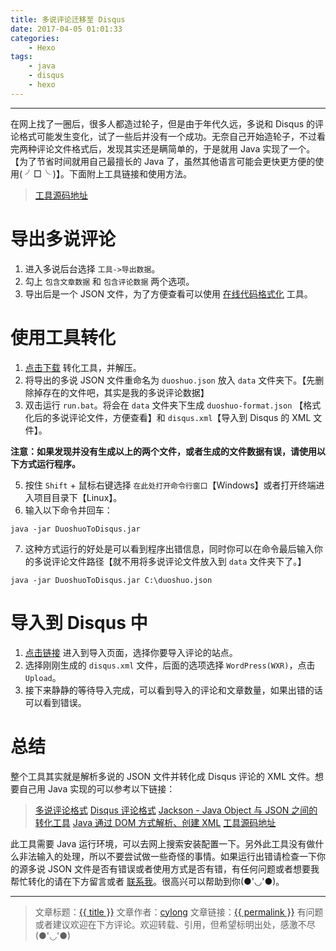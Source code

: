 ```yaml
---
title: 多说评论迁移至 Disqus
date: 2017-04-05 01:01:33
categories:
    - Hexo
tags:
    - java
    - disqus
    - hexo
---
```

---

在网上找了一圈后，很多人都造过轮子，但是由于年代久远，多说和 Disqus 的评论格式可能发生变化，试了一些后并没有一个成功。无奈自己开始造轮子，不过看完两种评论文件格式后，发现其实还是瞒简单的，于是就用 Java 实现了一个。【为了节省时间就用自己最擅长的 Java 了，虽然其他语言可能会更快更方便的使用( ╯□╰ )】。下面附上工具链接和使用方法。

> [工具源码地址][3]

<!-- more -->

# 导出多说评论

1. 进入多说后台选择 `工具->导出数据`。
2. 勾上 `包含文章数据` 和 `包含评论数据` 两个选项。
3. 导出后是一个 JSON 文件，为了方便查看可以使用 [在线代码格式化][4] 工具。

# 使用工具转化

1. [点击下载][5] 转化工具，并解压。
2. 将导出的多说 JSON 文件重命名为 `duoshuo.json` 放入 `data` 文件夹下。【先删除掉存在的文件吧，其实是我的多说评论数据】
3. 双击运行 `run.bat`。将会在 `data` 文件夹下生成 `duoshuo-format.json` 【格式化后的多说评论文件，方便查看】和 `disqus.xml`【导入到 Disqus 的 XML 文件】。

**注意：如果发现并没有生成以上的两个文件，或者生成的文件数据有误，请使用以下方式运行程序。**

5. 按住 `Shift` + 鼠标右键选择 `在此处打开命令行窗口`【Windows】或者打开终端进入项目目录下【Linux】。
6. 输入以下命令并回车：
```
java -jar DuoshuoToDisqus.jar
```
7. 这种方式运行的好处是可以看到程序出错信息，同时你可以在命令最后输入你的多说评论文件路径【就不用将多说评论文件放入到 `data` 文件夹下了。】
```
java -jar DuoshuoToDisqus.jar C:\duoshuo.json
```

# 导入到 Disqus 中

1. [点击链接][6] 进入到导入页面，选择你要导入评论的站点。
2. 选择刚刚生成的 `disqus.xml` 文件，后面的选项选择 `WordPress(WXR)`，点击 `Upload`。
3. 接下来静静的等待导入完成，可以看到导入的评论和文章数量，如果出错的话可以看到错误。

# 总结

整个工具其实就是解析多说的 JSON 文件并转化成 Disqus 评论的 XML 文件。想要自己用 Java 实现的可以参考以下链接：

> [多说评论格式][1]
> [Disqus 评论格式][2]
> [Jackson - Java Object 与 JSON 之间的转化工具][7]
> [Java 通过 DOM 方式解析、创建 XML][8]
> [工具源码地址][3]

此工具需要 Java 运行环境，可以去网上搜索安装配置一下。另外此工具没有做什么非法输入的处理，所以不要尝试做一些奇怪的事情。如果运行出错请检查一下你的源多说 JSON 文件是否有错误或者使用方式是否有错，有任何问题或者想要我帮忙转化的请在下方留言或者 [联系我][9]。很高兴可以帮助到你(●'◡'●)。

---

> 文章标题：<a href='{{ permalink }}' title='{{ title }}' >{{ title }}</a>
> 文章作者：[cylong](http://www.cylong.com/about/ "cylong")
> 文章链接：<a href='{{ permalink }}' title='{{ title }}' >{{ permalink }}</a>
> 有问题或者建议欢迎在下方评论。欢迎转载、引用，但希望标明出处，感激不尽(●'◡'●)

[1]: http://dev.duoshuo.com/docs/500fc3cdb17b12d24b00000a "多说评论格式"
[2]: https://help.disqus.com/customer/portal/articles/472150-custom-xml-import-format "Custom XML Import Format"
[3]: https://github.com/cylong1016/DuoshuoToDisqus "工具源码地址"
[4]: http://tool.oschina.net/codeformat/json "在线代码格式化"
[5]: https://github.com/cylong1016/DuoshuoToDisqus/archive/master.zip
[6]: https://import.disqus.com/ "Import and Export - Disqus"
[7]: /blog/2017/03/31/jackson-java-json/ "Jackson - Java Object 与 JSON 之间的转化工具"
[8]: /blog/2017/04/04/java-dom-xml/ "Java 通过 DOM 方式解析、创建 XML"
[9]: /about/ "关于我"
